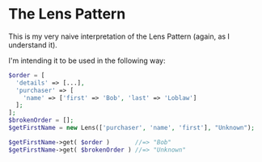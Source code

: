 # The Lens Pattern

This is my very naive interpretation of the Lens Pattern (again, as I understand it).

I'm intending it to be used in the following way:
```php
$order = [
  'details' => [...],
  'purchaser' => [
    'name' => ['first' => 'Bob', 'last' => 'Loblaw']
  ];
];
$brokenOrder = [];
$getFirstName = new Lens(['purchaser', 'name', 'first'], "Unknown");

$getFirstName->get( $order )       //=> "Bob"
$getFirstName->get( $brokenOrder ) //=> "Unknown"
```
